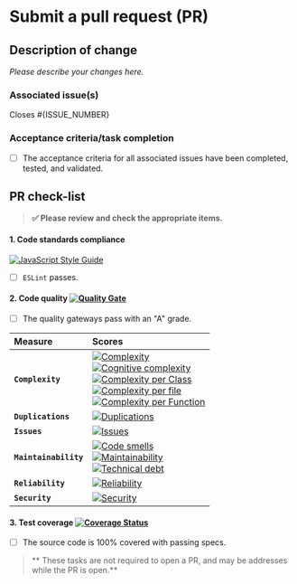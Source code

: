 # Submit a pull request (PR)

## Description of change

_Please describe your changes here._

### Associated issue(s)

Closes #{ISSUE_NUMBER}

### Acceptance criteria/task completion

* [ ] The acceptance criteria for all associated issues have been completed, tested, and validated.

## PR check-list

> **:white_check_mark: Please review and check the appropriate items.**

#### 1. **Code standards compliance**

[![JavaScript Style Guide](https://cdn.rawgit.com/feross/standard/master/badge.svg)](https://github.com/feross/standard)

* [ ] `ESLint` passes.

#### 2. **Code quality** [![Quality Gate][sonar-gate-img]][sonar-gate-url]

* [ ] The quality gateways pass with an "A" grade.

| Measure               | Scores                                                                                                                                                                                                                                                                                                                                                                                                   |
| :-------------------- | :------------------------------------------------------------------------------------------------------------------------------------------------------------------------------------------------------------------------------------------------------------------------------------------------------------------------------------------------------------------------------------------------------- |
| **`Complexity`**      | [![Complexity][sonar-complexity-img]][sonar-complexity-url]<br>[![Cognitive complexity][sonar-cognitive-img]][sonar-cognitive-url]<br>[![Complexity per Class][sonar-complexity-class-img]][sonar-complexity-class-img]<br>[![Complexity per file][sonar-complexity-file-img]][sonar-complexity-file-img] <br>[![Complexity per Function][sonar-complexity-function-img]][sonar-complexity-function-url] |
| **`Duplications`**    | [![Duplications][sonar-duplications-img]][sonar-duplications-url]                                                                                                                                                                                                                                                                                                                                        |
| **`Issues`**          | [![Issues][sonar-issues-img]][sonar-issues-url]                                                                                                                                                                                                                                                                                                                                                          |
| **`Maintainability`** | [![Code smells][sonar-code-smells-img]][sonar-code-smells-url]<br>[![Maintainability][sonar-maintainability-img]][sonar-maintainability-url]<br>[![Technical debt][sonar-tech-debt-img]][sonar-tech-debt-url]                                                                                                                                                                                            |
| **`Reliability`**     | [![Reliability][sonar-reliability-img]][sonar-reliability-url]                                                                                                                                                                                                                                                                                                                                           |
| **`Security`**        | [![Security][sonar-security-img]][sonar-security-url]                                                                                                                                                                                                                                                                                                                                                    |

#### 3. **Test coverage** [![Coverage Status][sonar-coverage-img]][sonar-coverage-url]

* [ ] The source code is 100% covered with passing specs.

> ** These tasks are not required to open a PR, and may be addresses while the PR is open.**

[coveralls-img]: https://coveralls.io/repos/github/commonality/architecture-decision-records/badge.svg
[coveralls-url]: https://coveralls.io/github/commonality/architecture-decision-records
[sonar-code-smells-img]: http://sonarcloud.io/api/badges/measure?key=democracy-ia-govinfo-link-js&metric=code_smells
[sonar-code-smells-url]: https://sonarcloud.io/component_measures/metric/code_smells/list?id=democracy-ia-govinfo-link-js&metric=code_smells
[sonar-cognitive-img]: http://sonarcloud.io/api/badges/measure?key=democracy-ia-govinfo-link-js&metric=cognitive_complexity
[sonar-cognitive-url]: https://sonarcloud.io/component_measures/metric/cognitive_complexity/list?id=democracy-ia-govinfo-link-js&metric=cognitive_complexity
[sonar-complexity-img]: http://sonarcloud.io/api/badges/measure?key=democracy-ia-govinfo-link-js&metric=complexity
[sonar-complexity-url]: https://sonarcloud.io/component_measures?id=democracy-ia-govinfo-link-js&metric=complexity
[sonar-complexity-function-img]: http://sonarcloud.io/api/badges/measure?key=democracy-ia-govinfo-link-js&metric=function_complexity
[sonar-complexity-function-url]: https://sonarcloud.io/component_measures?id=democracy-ia-govinfo-link-js&metric=function_complexity
[sonar-complexity-file-img]: http://sonarcloud.io/api/badges/measure?key=democracy-ia-govinfo-link-js&metric=file_complexity
[sonar-complexity-file-url]: https://sonarcloud.io/component_measures?id=democracy-ia-govinfo-link-js&metric=file_complexity
[sonar-complexity-class-img]: http://sonarcloud.io/api/badges/measure?key=democracy-ia-govinfo-link-js&metric=class_complexity
[sonar-complexity-class-url]: https://sonarcloud.io/component_measures?id=democracy-ia-govinfo-link-js&metric=class_complexity
[sonar-coverage-img]: http://sonarcloud.io/api/badges/measure?key=democracy-ia-govinfo-link-js&metric=coverage
[sonar-coverage-url]: https://sonarcloud.io/component_measures?id=democracy-ia-govinfo-link-js&metric=coverage
[sonar-duplications-img]: http://sonarcloud.io/api/badges/measure?key=democracy-ia-govinfo-link-js&metric=duplicated_line_density
[sonar-duplications-url]: https://sonarcloud.io/component_measures?id=democracy-ia-govinfo-link-js&metric=duplicated_lines_density
[sonar-gate-img]: http://sonarcloud.io/api/badges/gate?key=democracy-ia-govinfo-link-js
[sonar-gate-url]: https://sonarcloud.io/dashboard?id=democracy-ia-govinfo-link-js
[sonar-issues-img]: http://sonarcloud.io/api/badges/measure?key=democracy-ia-govinfo-link-js&metric=blocker_violations
[sonar-issues-url]: https://sonarcloud.io/component_measures?id=democracy-ia-govinfo-link-js&metric=violations
[sonar-maintainability-img]: http://sonarcloud.io/api/badges/measure?key=democracy-ia-govinfo-link-js&metric=new_maintainability_rating
[sonar-maintainability-url]: https://sonarcloud.io/component_measures?id=democracy-ia-govinfo-link-js&metric=new_maintainability_rating
[sonar-reliability-img]: http://sonarcloud.io/api/badges/measure?key=democracy-ia-govinfo-link-js&metric=new_reliability_rating
[sonar-reliability-url]: https://sonarcloud.io/component_measures?id=democracy-ia-govinfo-link-js&metric=new_reliability_rating
[sonar-security-img]: http://sonarcloud.io/api/badges/measure?key=democracy-ia-govinfo-link-js&metric=vulnerabilities
[sonar-security-url]: https://sonarcloud.io/component_measures?id=democracy-ia-govinfo-link-js&metric=vulnerabilities
[sonar-tech-debt-img]: https://sonarcloud.io/api/badges/measure?key=democracy-ia-govinfo-link-js&metric=sqale_debt_ratio
[sonar-tech-debt-url]: https://sonarcloud.io/component_measures/metric/sqale_index/list?id=democracy-ia-govinfo-link-js&metric=sqale_debt_ratio
